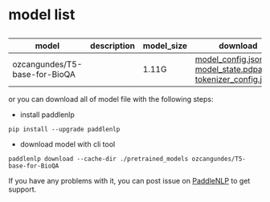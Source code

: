 #  model list

##  

| model  | description | model_size  | download         |
| --- | --- | --- | --- |
|ozcangundes/T5-base-for-BioQA|  | 1.11G | [model_config.json](https://bj.bcebos.com/paddlenlp/models/community/ozcangundes/T5-base-for-BioQA/model_config.json)<br>[model_state.pdparams](https://bj.bcebos.com/paddlenlp/models/community/ozcangundes/T5-base-for-BioQA/model_state.pdparams)<br>[tokenizer_config.json](https://bj.bcebos.com/paddlenlp/models/community/ozcangundes/T5-base-for-BioQA/tokenizer_config.json) |

or you can download all of model file with the following steps:

* install paddlenlp

```shell
pip install --upgrade paddlenlp
```

* download model with cli tool

```shell
paddlenlp download --cache-dir ./pretrained_models ozcangundes/T5-base-for-BioQA
```

If you have any problems with it, you can post issue on [PaddleNLP](https://github.com/PaddlePaddle/PaddleNLP) to get support.
